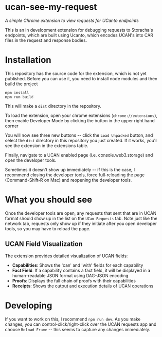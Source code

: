 # ucan-see-my-request

*A simple Chrome extension to view requests for UCanto endpoints*

This is an in development extension for debugging requests to Storacha's endpoints, which are built using Ucanto, which encodes UCAN's into CAR files in the request and response bodies.

# Installation

This repository has the source code for the extension, which is not yet published. Before you can use it, you need to install node modules and then build the project

```
npm install
npm run build
```

This will make a `dist` directory in the repository.

To load the extension, open your chrome extensions (`chrome://extensions`), then enable Developer Mode by clicking the button in the upper right hand corner

You will now see three new buttons -- click the `Load Unpacked` button, and select the `dist` directory in this repository you just created. If it works, you'll see the extension in the extensions table.

Finally, navigate to a UCAN enabled page (i.e. console.web3.storage) and open the developer tools.

Sometimes it doesn't show up immediately -- if this is the case, I recommend closing the developer tools, force full-reloading the page (Command-Shift-R on Mac) and reopening the developer tools.

# What you should see

Once the developer tools are open, any requests that sent that are in UCAN format should show up in the list on the `UCan Requests` tab. Note just like the network tab, requests only show up if they initiate after you open developer tools, so you may have to reload the page.

## UCAN Field Visualization

The extension provides detailed visualization of UCAN fields:

- **Capabilities**: Shows the 'can' and 'with' fields for each capability
- **Fact Field**: If a capability contains a fact field, it will be displayed in a human-readable JSON format using DAG-JSON encoding
- **Proofs**: Displays the full chain of proofs with their capabilities
- **Receipts**: Shows the output and execution details of UCAN operations

# Developing

If you want to work on this, I recommend `npm run dev`. As you make changes, you can control-click/right-click over the UCAN requests app and choose `Reload Frame` -- this seems to capture any changes immediately.